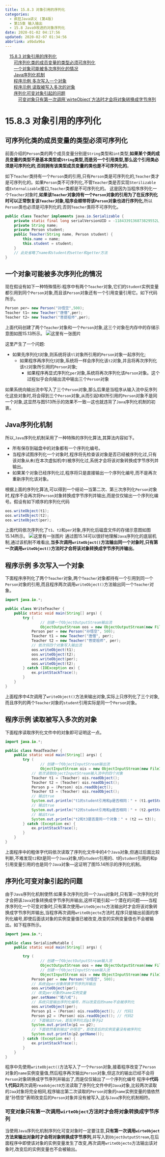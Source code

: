 ```yaml
---
title: 15.8.3 对象引用的序列化
categories: 
  - 疯狂Java讲义 (第4版)
  - 第15章 输入输出
  - 15.8 Java9改进的对象序列化
date: 2020-01-02 04:17:56
updated: 2020-02-07 01:34:56
abbrlink: a9bda96a
---
```

<div id='my_toc'><a href="/JavaReadingNotes/a9bda96a/#15-8-3-对象引用的序列化" class="header_1">15.8.3 对象引用的序列化</a>&nbsp;<br><a href="/JavaReadingNotes/a9bda96a/#可序列化类的成员变量的类型必须可序列化" class="header_2">可序列化类的成员变量的类型必须可序列化</a>&nbsp;<br><a href="/JavaReadingNotes/a9bda96a/#一个对象可能被多次序列化的情况" class="header_2">一个对象可能被多次序列化的情况</a>&nbsp;<br><a href="/JavaReadingNotes/a9bda96a/#Java序列化机制" class="header_2">Java序列化机制</a>&nbsp;<br><a href="/JavaReadingNotes/a9bda96a/#程序示例-多次写入一个对象" class="header_2">程序示例 多次写入一个对象</a>&nbsp;<br><a href="/JavaReadingNotes/a9bda96a/#程序示例-读取被写入多次的对象" class="header_2">程序示例 读取被写入多次的对象</a>&nbsp;<br><a href="/JavaReadingNotes/a9bda96a/#序列化可变对象引起的问题" class="header_2">序列化可变对象引起的问题</a>&nbsp;<br><a href="/JavaReadingNotes/a9bda96a/#可变对象只有第一次调用-wirteObject-方法时才会将对象转换成字节序列" class="header_3">可变对象只有第一次调用`wirteObject`方法时才会将对象转换成字节序列</a>&nbsp;<br></div>
<style>.header_1{margin-left: 1em;}.header_2{margin-left: 2em;}.header_3{margin-left: 3em;}.header_4{margin-left: 4em;}.header_5{margin-left: 5em;}.header_6{margin-left: 6em;}</style>
<!--more-->
<script>if (navigator.platform.search('arm')==-1){document.getElementById('my_toc').style.display = 'none';}var e,p = document.getElementsByTagName('p');while (p.length>0) {e = p[0];e.parentElement.removeChild(e);}</script>

<!--end-->
# 15.8.3 对象引用的序列化
## 可序列化类的成员变量的类型必须可序列化
前面介绍的`Person`类的两个成员变量分别是`String`类型和`int`类型,**如果某个类的成员变量的类型不是基本类型或`String`类型,而是另一个引用类型,那么这个引用类必须是可序列化的,否则拥有该类型成员变量的类也是不可序列化的**。

如下`Teacher`类持有一个`Person`类的引用,只有`Person`类是可序列化的,`Teacher`类才是可序列化的。如果`Person`类不可序列化,不管`Teacher`类是否实现`Sterilizable`或`Externalizable`接口,`Teacher`类都是不可序列化的。
这是因为当程序序列化一个`Teacher`对象时,**如果该`Teacher`对象持有一个`Person`对象的引用为了在反序列化时可以正常恢复该`Teacher`对象,程序会顺带将该`Person`对象也进行序列化**,所以`Person`类也必须是可序列化的,否则`Teacher`类将不可序列化。
```java
public class Teacher implements java.io.Serializable {
	private static final long serialVersionUID = -1184339136873829552L;
	private String name;
	private Person student;
	public Teacher(String name, Person student) {
		this.name = name;
		this.student = student;
	}
	// 此处省略了name和student的setter和getter方法
}
```
## 一个对象可能被多次序列化的情况
现在假设有如下一种特殊情形:程序中有两个`Teacher`对象,它们的`Student`实例变量都引用到同个`Person`对象,而且该`Person`对象还有一个引用变量引用它。如下代码所示。
```java
Person per= new Person("孙悟空",500);
Teacher t1= new Teacher("唐僧",per);
Teacher t2= new Teacher("菩提祖师",per);
```
上面代码创建了两个`Teacher`对象和一个`Person`对象,这三个对象在内存中的存储示意图如图15.13所示。
![这里有一张图片](https://raw.githubusercontent.com/lanlan2017/images/master/CrazyJavaHandout4/Chapter15/15_8_3/1.png)

这里产生了一个问题:
- 如果先序列化t对象,则系统将该`tl`对象所引用的`Person`对象一起序列化;
  - 如果程序再序列化t对象,系统将一样会序列化该`t2`对象,并且将再次序列化该`t2`对象所引用的`Person`对象;
    - 如果程序再显式序列化`per`对象,系统将再次序列化该`Person`对象。这个过程似乎会向输出流中输出三个`Person`对象

如果系统向输出流中写入了三个`Person`对象,那么后果是当程序从输入流中反序列化这些对象时,将会得到三个`Person`对象,从而引起t和t所引用的`Person`对象不是同一个对象,这显然与图513所示的效果不一致—这也就违背了`Java`序列化机制的初衷。

## Java序列化机制
所以,`Java`序列化机制采用了一种特殊的序列化算法,其算法内容如下。
- 所有保存到磁盘中的对象都有一个序列化编号。
- 当程序试图序列化一个对象时,程序将先检查该对象是否已经被序列化过,只有该对象从未(在本次虚拟机中)被序列化过,系统才会将该对象转换成字节序列并输出。
- 如果某个对象已经序列化过,程序将只是直接输出一个序列化编号,而不是再次重新序列化该对象。

根据上面的序列化算法,可以得到一个结论—当第二次、第三次序列化`Person`对象时,程序不会再次将`Person`对象转换成字节序列并输出,而是仅仅输出一个序列化编号。假设有如下顺序的序列化代码

```java
oos.writeObject(t1);
oos.writeObject(t2);
oos.writeObject(per);
```
上面代码依次序列化了`t1`、`t2`和`per`对象,序列化后磁盘文件的存储示意图如图15.14所示。
![这里有一张图片](https://raw.githubusercontent.com/lanlan2017/images/master/CrazyJavaHandout4/Chapter15/15_8_3/2.png)
通过图15.14可以很好地理解`Java`序列化的底层机制,通过该机制不难看出,**当多次调用`writeObject()`方法输出同一个对象时,只有第一次调用`writeObject()`方法时才会将该对象转换成字节序列并输出**。
## 程序示例 多次写入一个对象
下面程序序列化了两个`Teacher`对象,两个`Teacher`对象都持有一个引用到同一个`Person`对象的引用,而且程序两次调用`writeObject()`方法输出同一个`Teacher`对象。
```java
import java.io.*;

public class WriteTeacher {
	public static void main(String[] args) {
		try (
				// 创建一个ObjectOutputStream输出流
				ObjectOutputStream oos = new ObjectOutputStream(new FileOutputStream("teacher.txt"))) {
			Person per = new Person("孙悟空", 500);
			Teacher t1 = new Teacher("唐僧", per);
			Teacher t2 = new Teacher("菩提祖师", per);
			// 依次将四个对象写入输出流
			oos.writeObject(t1);
			oos.writeObject(t2);
			oos.writeObject(per);
			oos.writeObject(t2);
		} catch (IOException ex) {
			ex.printStackTrace();
		}
	}
}
```
上面程序中4次调用了`writeObject()`方法来输出对象,实际上只序列化了三个对象,而且序列的两个`Teacher`对象的`student`引用实际是同一个`Person`对象。
## 程序示例 读取被写入多次的对象
下面程序读取序列化文件中的对象即可证明这一点。
```java
import java.io.*;

public class ReadTeacher {
	public static void main(String[] args) {
		try (
				// 创建一个ObjectInputStream输出流
				ObjectInputStream ois = new ObjectInputStream(new FileInputStream("teacher.txt"))) {
			// 依次读取ObjectInputStream输入流中的四个对象
			Teacher t1 = (Teacher) ois.readObject();
			Teacher t2 = (Teacher) ois.readObject();
			Person p = (Person) ois.readObject();
			Teacher t3 = (Teacher) ois.readObject();
			// 输出true
			System.out.println("t1的student引用和p是否相同：" + (t1.getStudent() == p));
			// 输出true
			System.out.println("t2的student引用和p是否相同：" + (t2.getStudent() == p));
			// 输出true
			System.out.println("t2和t3是否是同一个对象：" + (t2 == t3));
		} catch (Exception ex) {
			ex.printStackTrace();
		}
	}
}
```
上面程序中的粗体字代码依次读取了序列化文件中的4个`Java`对象,但通过后面比较判断,不难发现`t2`和t是同一个`Java`对象,t的`student`引用的、t的`student`引用的和p引用变量引用的也是同个`Java`对象—这证明了图15.14所示的序列化机制。
## 序列化可变对象引起的问题
由于`Java`序列化机制使然:如果多次序列化同一个`Java`对象时,只有第一次序列化时才会把该`Java`对象转换成字节序列并输出,这样可能引起一个潜在的问题——当程序序列化一个可变对象时,只有第次使用`writeObjecto`方法输出时才会将该对象转换成字节序列并输出,当程序再次调用`writeObjecto`方法时,程序只是输出前面的序列化编号,即使后面该对象的实例变量值已被改变,改变的实例变量值也不会被输出。如下程序所示。
```java
import java.io.*;

public class SerializeMutable {
	public static void main(String[] args) {

		try (
				// 创建一个ObjectOutputStream输入流
				ObjectOutputStream oos = new ObjectOutputStream(new FileOutputStream("mutable.txt"));
				// 创建一个ObjectInputStream输入流
				ObjectInputStream ois = new ObjectInputStream(new FileInputStream("mutable.txt"))) {
			Person per = new Person("孙悟空", 500);
			// 系统会per对象转换字节序列并输出
			oos.writeObject(per);
			// 改变per对象的name实例变量
			per.setName("猪八戒");
			// 系统只是输出序列化编号，所以改变后的name不会被序列化
			oos.writeObject(per);
			Person p1 = (Person) ois.readObject(); // 代码1
			Person p2 = (Person) ois.readObject(); // 代码2
			// 下面输出true，即反序列化后p1等于p2
			System.out.println(p1 == p2);
			// 下面依然看到输出"孙悟空"，即改变后的实例变量没有被序列化
			System.out.println(p2.getName());
		} catch (Exception ex) {
			ex.printStackTrace();
		}
	}
}
```
程序中先使用`writeObject()`方法写入了一个`Person`对象,接着程序改变了`Person`对象的`name`实例变量值,然后程序再次输出`Person`对象,但这次的输出已经不会将`Person`对象转换成字节序列并输出了,而是仅仅输出了一个序列化编号
程序中**代码1**,**代码2**两次调用`readobject0`方法读取了序列化文件中的`Java`对象,比较两次读取的`Jaa`对象将完全相同,程序输岀第二次读取的`Person`对象的`name`实例变量的值依然是“孙悟空”表明改变后的`Person`对象并没有被写入,这与`Java`序列化机制相符。
### 可变对象只有第一次调用`wirteObject`方法时才会将对象转换成字节序列
当使用`Java`序列化机制序列化可变对象时一定要注意,**只有第一次调用`wirteObject`方法来输出对象时才会将对象转换成字节序列**,并写入到`ObjectOutputStream`,在后面程序中即使该对象的实例变量发生了改变,再次调用`writeObjecto`方法输出该对象时,改变后的实例变量也不会被输出。

<!-- CrazyJavaHandout4/Chapter15/15_8_3/ -->
